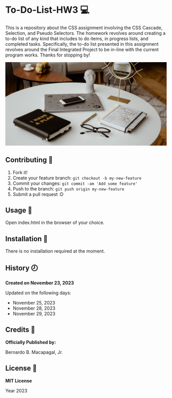 # To-Do-List-HW3 :computer:
This is a repository about the CSS assignment involving the CSS Cascade, Selection, and Pseudo Selectors. The homework revolves around creating a to-do list of any kind that includes to do items, in progress lists, and completed tasks. Specifically, the to-do list presented in this assignment revolves around the Final Integrated Project to be in-line with the current program works. Thanks for stopping by!

![To Do List Photo](/images/readme_todo.jpg)

## Contributing :bookmark:
1. Fork it!
2. Create your feature branch: `git checkout -b my-new-feature`
3. Commit your changes: `git commit -am 'Add some feature'`
4. Push to the branch: `git push origin my-new-feature`
5. Submit a pull request :D

## Usage :file_folder:
Open index.html in the browser of your choice.

## Installation :wrench:
There is no installation required at the moment.

## History :clock8:
__Created on November 23, 2023__

Updated on the following days:
- November 25, 2023
- November 28, 2023
- November 29, 2023

## Credits 	:adult:
__Officially Published by:__

Bernardo B. Macapagal, Jr.

## License :page_facing_up:
__MIT License__

Year 2023